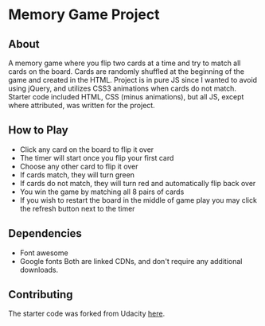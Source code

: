 # Memory Game Project

## About

A memory game where you flip two cards at a time and try to match all cards on the board. Cards are randomly shuffled at the beginning of the game and created in the HTML. Project is in pure JS since I wanted to avoid using jQuery, and utilizes CSS3 animations when cards do not match. Starter code included HTML, CSS (minus animations), but all JS, except where attributed, was written for the project.

## How to Play
* Click any card on the board to flip it over
* The timer will start once you flip your first card
* Choose any other card to flip it over
* If cards match, they will turn green
* If cards do not match, they will turn red and automatically flip back over
* You win the game by matching all 8 pairs of cards
* If you wish to restart the board in the middle of game play you may click the refresh button next to the timer

## Dependencies

* Font awesome
* Google fonts
Both are linked CDNs, and don't require any additional downloads.

## Contributing

The starter code was forked from Udacity [here](https://github.com/udacity/fend-project-memory-game).
